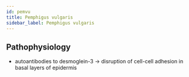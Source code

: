 ```yaml
---
id: pemvu
title: Pemphigus vulgaris
sidebar_label: Pemphigus vulgaris
---
```

## Pathophysiology
- autoantibodies to desmoglein-3 → disruption of cell-cell adhesion in basal layers of epidermis
